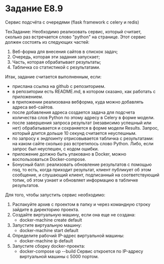 # Задание E8.9

   Сервис подсчёта с очередями (flask framework с celery и redis)

   ТехЗадание:
Необходимо реализовать сервис, который считает, сколько раз встречается слово "python" на странице.
Этот сервис должен состоять из следующих частей:
1) Веб-форма для внесения сайтов в спискок задач;
2) Очередь, которая эти задания запускает;
3) Часть, которая обрабатывает результаты;
4) Табличка со статистикой с результатами.

Итак, задание считается выполненным, если:
   - прислана ссылка на github с репозиторием.
   - в репозитории есть README.md, в котором сказано, как работать с приложением.
   - в приложении реализована вебформа, куда можно добавлять адреса веб-сайтов.
   - после добавления адреса создается задача для подсчета количества слов Python по этому адресу в Celery в форме модели.
   - после завершения запроса результат (независимо успешный или нет) обрабатывается и сохраняется в форме модели Results. Запрос, который длится дольше 10 секунд считается неуспешным.
   - по запросу к эндпоинту отрисовывается табличка с результатами: на каком сайте сколько раз встретилось слово Python. Либо, если запрос был неуспешен, с кодом ошибки.
   - приложение должно быть упаковано в Docker, можно воспользоваться Docker-compose.
   - Бонусный балл: реализовать обновление результатов с помощью nsq, то есть, когда приходит результат, клиент публикует об этом сообщение, и слушающий клиент, подписанный на соответствующий топик, об этом узнает и обновляет информацию в табличке результатов.

Для того, чтобы запустить сервис необходимо:
1) Распакуйте архив с проектом в папку и через командную строку зайдите в директорию проекта.
2) Создайте виртуальную машину, если она еще не создана:
   - docker-machine create default
3) Запустите виртуальную машину:
   - docker-machine start default
4) Определите рабочий IP-адрес виртуальной машины:
   - docker-machine ip default
5) Запустите сборку docker-проекта:
   - docker-compose up --build
Сервис откроется по IP-адресу виртуальной машины с 5000 портом.
